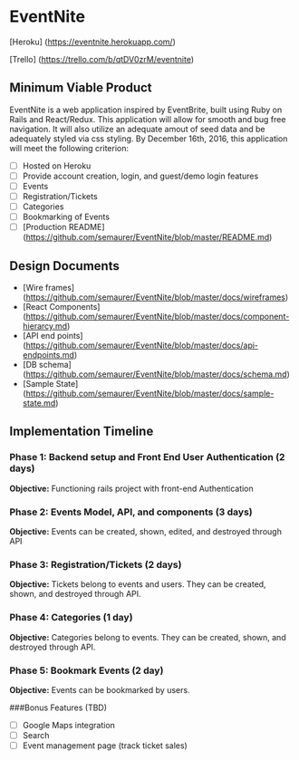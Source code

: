 # EventNite

[Heroku] (https://eventnite.herokuapp.com/)

[Trello] (https://trello.com/b/qtDV0zrM/eventnite)

## Minimum Viable Product

EventNite is a web application inspired by EventBrite, built using Ruby on Rails and React/Redux. This application will
allow for smooth and bug free navigation.  It will also utilize an adequate amout of seed data and be adequately styled
via css styling.  By December 16th, 2016, this application will meet the following criterion:

- [ ] Hosted on Heroku
- [ ] Provide account creation, login, and guest/demo login features
- [ ] Events
- [ ] Registration/Tickets
- [ ] Categories
- [ ] Bookmarking of Events
- [ ] [Production README] (https://github.com/semaurer/EventNite/blob/master/README.md)

## Design Documents
* [Wire frames] (https://github.com/semaurer/EventNite/blob/master/docs/wireframes)
* [React Components] (https://github.com/semaurer/EventNite/blob/master/docs/component-hierarcy.md)
* [API end points] (https://github.com/semaurer/EventNite/blob/master/docs/api-endpoints.md)
* [DB schema] (https://github.com/semaurer/EventNite/blob/master/docs/schema.md)
* [Sample State] (https://github.com/semaurer/EventNite/blob/master/docs/sample-state.md)

## Implementation Timeline

### Phase 1: Backend setup and Front End User Authentication (2 days)

**Objective:** Functioning rails project with front-end Authentication

### Phase 2: Events Model, API, and components (3 days)

**Objective:** Events can be created, shown, edited, and destroyed through API

### Phase 3: Registration/Tickets (2 days)

**Objective:** Tickets belong to events and users.  They can be created, shown, and destroyed through API.

### Phase 4: Categories (1 day)

**Objective:** Categories belong to events.  They can be created, shown, and destroyed through API.

### Phase 5: Bookmark Events (2 day)

**Objective:** Events can be bookmarked by users.

###Bonus Features (TBD)
- [ ] Google Maps integration
- [ ] Search
- [ ] Event management page (track ticket sales)
